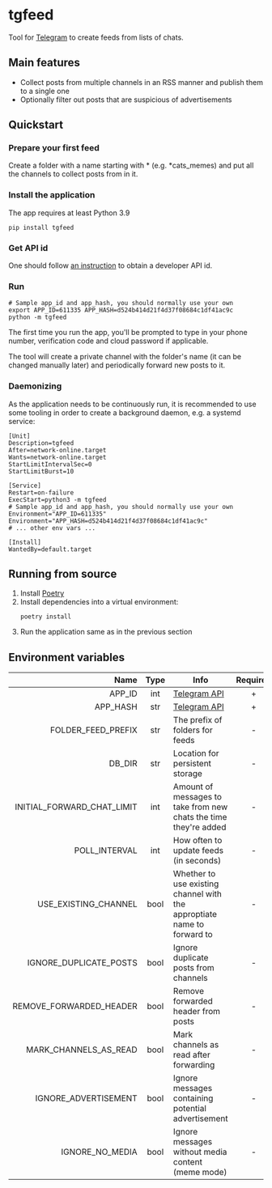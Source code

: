# tgfeed

Tool for [Telegram][tg] to create feeds from lists of chats.

## Main features

- Collect posts from multiple channels in an RSS manner and publish them to a single one
- Optionally filter out posts that are suspicious of advertisements

## Quickstart

### Prepare your first feed

Create a folder with a name starting with \* (e.g. \*cats_memes)
and put all the channels to collect posts from in it.

### Install the application

The app requires at least Python 3.9

```console
pip install tgfeed
```

### Get API id

One should follow [an instruction][tg_api] to obtain a developer API id.

### Run

```console
# Sample app_id and app_hash, you should normally use your own
export APP_ID=611335 APP_HASH=d524b414d21f4d37f08684c1df41ac9c
python -m tgfeed
```

The first time you run the app, you'll be prompted to type in your phone number,
verification code and cloud password if applicable.

The tool will create a private channel with the folder's name
(it can be changed manually later) and periodically forward new posts to it.

### Daemonizing

As the application needs to be continuously run, it is recommended
to use some tooling in order to create a background daemon,
e.g. a systemd service:

```
[Unit]
Description=tgfeed
After=network-online.target
Wants=network-online.target
StartLimitIntervalSec=0
StartLimitBurst=10

[Service]
Restart=on-failure
ExecStart=python3 -m tgfeed
# Sample app_id and app_hash, you should normally use your own
Environment="APP_ID=611335"
Environment="APP_HASH=d524b414d21f4d37f08684c1df41ac9c"
# ... other env vars ...

[Install]
WantedBy=default.target
```

## Running from source

1. Install [Poetry][poetry]
2. Install dependencies into a virtual environment:
   ```console
   poetry install
   ```
3. Run the application same as in the previous section

## Environment variables

|                       Name | Type | Info                                                                    | Required |                Default value                 |
| -------------------------: | :--: | ----------------------------------------------------------------------- | :------: | :------------------------------------------: |
|                     APP_ID | int  | [Telegram API][tg_api]                                                  |    +     |                                              |
|                   APP_HASH | str  | [Telegram API][tg_api]                                                  |    +     |                                              |
|         FOLDER_FEED_PREFIX | str  | The prefix of folders for feeds                                         |    -     |                      \*                      |
|                     DB_DIR | str  | Location for persistent storage                                         |    -     | [User data dir] (e.g. ~/.local/share/tgfeed) |
| INITIAL_FORWARD_CHAT_LIMIT | int  | Amount of messages to take from new chats the time they're added        |    -     |                      1                       |
|              POLL_INTERVAL | int  | How often to update feeds (in seconds)                                  |    -     |                      5                       |
|       USE_EXISTING_CHANNEL | bool | Whether to use existing channel with the approptiate name to forward to |    -     |                    False                     |
|     IGNORE_DUPLICATE_POSTS | bool | Ignore duplicate posts from channels                                    |    -     |                     True                     |
|    REMOVE_FORWARDED_HEADER | bool | Remove forwarded header from posts                                      |    -     |                    False                     |
|      MARK_CHANNELS_AS_READ | bool | Mark channels as read after forwarding                                  |    -     |                     True                     |
|       IGNORE_ADVERTISEMENT | bool | Ignore messages containing potential advertisement                      |    -     |                    False                     |
|            IGNORE_NO_MEDIA | bool | Ignore messages without media content (meme mode)                       |    -     |                    False                     |

[tg]: https://telegram.org/
[tg_api]: https://core.telegram.org/api/obtaining_api_id
[poetry]: https://python-poetry.org/
